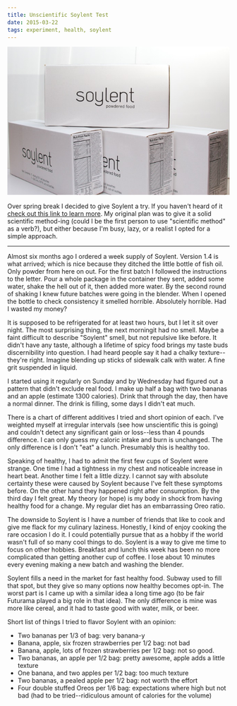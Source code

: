 ```yaml
---
title: Unscientific Soylent Test
date: 2015-03-22
tags: experiment, health, soylent
---
```



![Powdered Food][picture-1]

Over spring break I decided to give Soylent a try. If you haven't heard of it [check out this link
to learn more][link-1]. My original plan was to give it a solid scientific method-ing (could I be
the first person to use "scientific method" as a verb?), but either because I'm busy, lazy, or a
realist I opted for a simple approach.

<!-- more -->

----------------------------------------------------------------------------------------------------

Almost six months ago I ordered a week supply of Soylent. Version 1.4 is what arrived; which is nice
because they ditched the little bottle of fish oil. Only powder from here on out. For the first
batch I followed the instructions to the letter. Pour a whole package in the container they sent,
added some water, shake the hell out of it, then added more water. By the second round of shaking I
knew future batches were going in the blender. When I opened the bottle to check consistency it
smelled horrible. Absolutely horrible. Had I wasted my money?

It is supposed to be refrigerated for at least two hours, but I let it sit over night. The most
surprising thing, the next morningit had no smell. Maybe a faint difficult to describe "Soylent"
smell, but not repulsive like before. It didn't have any taste, although a lifetime of spicy food
brings my taste buds discernibility into question. I had heard people say it had a chalky texture--
they're right. Imagine blending up sticks of sidewalk calk with water. A fine grit suspended in
liquid.

I started using it regularly on Sunday and by Wednesday had figured out a pattern that didn't
exclude real food. I make up half a bag with two bananas and an apple (estimate 1300 calories).
Drink that through the day, then have a normal dinner. The drink is filling, some days I didn't eat
much.

There is a chart of different additives I tried and short opinion of each. I've weighted myself at
irregular intervals (see how unscientific this is going) and couldn't detect any significant gain or
loss--less than 4 pounds difference. I can only guess my caloric intake and burn is unchanged. The
only difference is I don't "eat" a lunch. Presumably this is healthy too.

Speaking of healthy, I had to admit the first few cups of Soylent were strange. One time I had a
tightness in my chest and noticeable increase in heart beat. Another time I felt a little dizzy. I
cannot say with absolute certainty these were caused by Soylent because I've felt these symptoms
before. On the other hand they happened right after consumption. By the third day I felt great. My
theory (or hope) is my body in shock from having healthy food for a change. My regular diet has an
embarrassing Oreo ratio.

The downside to Soylent is I have a number of friends that like to cook and give me flack for my
culinary laziness. Honestly, I kind of enjoy cooking the rare occasion I do it. I could potentially
pursue that as a hobby if the world wasn't full of so many cool things to do. Soylent is a way to
give me time to focus on other hobbies. Breakfast and lunch this week has been no more complicated
than getting another cup of coffee. I lose about 10 minutes every evening making a new batch and
washing the blender.

Soylent fills a need in the market for fast healthy food. Subway used to fill that spot, but they
give so many options now healthy becomes opt-in. The worst part is I came up with a similar idea a
long time ago (to be fair Futurama played a big role in that idea). The only difference is mine was
more like cereal, and it had to taste good with water, milk, or beer.

Short list of things I tried to flavor Soylent with an opinion:

* Two bananas per 1/3 of bag: very banana-y
* Banana, apple, six frozen strawberries per 1/2 bag: not bad
* Banana, apple, lots of frozen strawberries per 1/2 bag: not so good.
* Two bananas, an apple per 1/2 bag: pretty awesome, apple adds a little texture
* One banana, and two apples per 1/2 bag: too much texture
* Two bananas, a pealed apple per 1/2 bag: not worth the effort
* Four double stuffed Oreos per 1/6 bag: expectations where high but not bad (had to be tried--ridiculous amount of calories for the volume)


[picture-1]: ../images/IMG_0762-Version-2.jpg "I'm not a fan of the name, but I cannot knock them on professional packaging."
[link-1]: http://lmgtfy.com/?q=soylent
